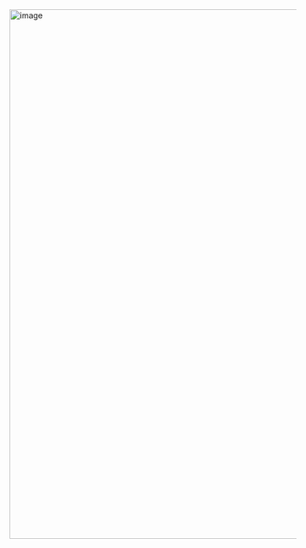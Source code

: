 <img width="587" height="929" alt="image" src="https://github.com/user-attachments/assets/0382952d-335f-4514-9702-5fa366c1db6f" />
